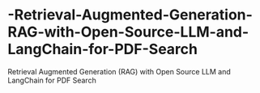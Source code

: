 # -Retrieval-Augmented-Generation-RAG-with-Open-Source-LLM-and-LangChain-for-PDF-Search
 Retrieval Augmented Generation (RAG) with Open Source LLM and LangChain for PDF Search
